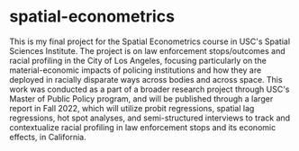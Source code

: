 # spatial-econometrics
This is my final project for the Spatial Econometrics course in USC's Spatial Sciences Institute. 
The project is on law enforcement stops/outcomes and racial profiling in the City of Los Angeles, focusing particularly on the material-economic impacts of 
policing institutions and how they are deployed in racially disparate ways across bodies and across space. This work was conducted as a part of a broader research project through USC's Master of Public Policy program, and will be published through a larger report in Fall 2022, which will utilize probit regressions, spatial lag regressions, hot spot analyses, and semi-structured interviews to track and contextualize racial profiling in law enforcement stops and its economic effects, in California. 
